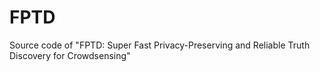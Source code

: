 # FPTD
Source code of "FPTD: Super Fast Privacy-Preserving and Reliable Truth Discovery for Crowdsensing"
